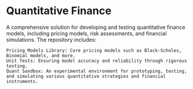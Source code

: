 # Quantitative Finance

A comprehensive solution for developing and testing quantitative finance models, including pricing models, risk assessments, and financial simulations. The repository includes:

    Pricing Models Library: Core pricing models such as Black-Scholes, Binomial models, and more.
    Unit Tests: Ensuring model accuracy and reliability through rigorous testing.
    Quant Sandbox: An experimental environment for prototyping, testing, and simulating various quantitative strategies and financial instruments.